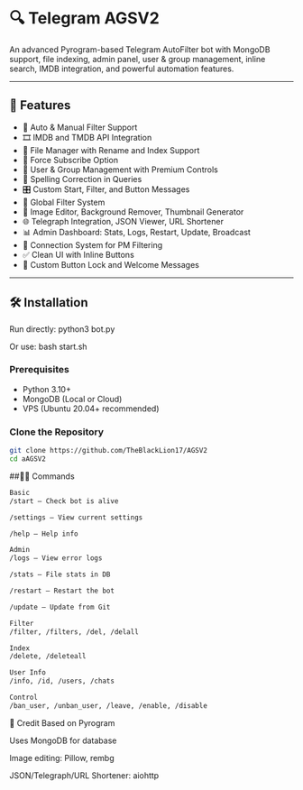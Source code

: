 # 🔍 Telegram AGSV2

An advanced Pyrogram-based Telegram AutoFilter bot with MongoDB support, file indexing, admin panel, user & group management, inline search, IMDB integration, and powerful automation features.

---

## 🚀 Features

- 🔄 Auto & Manual Filter Support
- 🎞 IMDB and TMDB API Integration
- 📁 File Manager with Rename and Index Support
- 💬 Force Subscribe Option
- 👥 User & Group Management with Premium Controls
- 🧠 Spelling Correction in Queries
- 🎛 Custom Start, Filter, and Button Messages
- 🧩 Global Filter System
- 🎨 Image Editor, Background Remover, Thumbnail Generator
- 🌐 Telegraph Integration, JSON Viewer, URL Shortener
- 📊 Admin Dashboard: Stats, Logs, Restart, Update, Broadcast
- 🔗 Connection System for PM Filtering
- ✅ Clean UI with Inline Buttons
- 🔐 Custom Button Lock and Welcome Messages

---

## 🛠 Installation
Run directly:
python3 bot.py

Or use:
bash start.sh

### Prerequisites

- Python 3.10+
- MongoDB (Local or Cloud)
- VPS (Ubuntu 20.04+ recommended)

### Clone the Repository

```bash
git clone https://github.com/TheBlackLion17/AGSV2
cd aAGSV2
```

##👨‍💻 Commands
```bash
Basic
/start – Check bot is alive

/settings – View current settings

/help – Help info

Admin
/logs – View error logs

/stats – File stats in DB

/restart – Restart the bot

/update – Update from Git

Filter
/filter, /filters, /del, /delall

Index
/delete, /deleteall

User Info
/info, /id, /users, /chats

Control
/ban_user, /unban_user, /leave, /enable, /disable
```

💖 Credit
Based on Pyrogram

Uses MongoDB for database

Image editing: Pillow, rembg

JSON/Telegraph/URL Shortener: aiohttp
